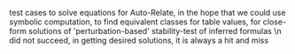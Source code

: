 test cases to solve equations for Auto-Relate, in the hope that we could use symbolic computation, to find equivalent classes for table values, for close-form solutions of 'perturbation-based' stability-test of inferred formulas
\n did not succeed, in getting desired solutions, it is always a hit and miss
